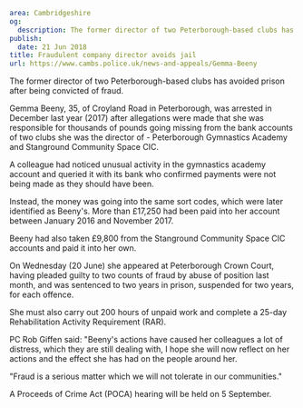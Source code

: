 ```yaml
area: Cambridgeshire
og:
  description: The former director of two Peterborough-based clubs has avoided prison after being convicted of fraud.
publish:
  date: 21 Jun 2018
title: Fraudulent company director avoids jail
url: https://www.cambs.police.uk/news-and-appeals/Gemma-Beeny
```

The former director of two Peterborough-based clubs has avoided prison after being convicted of fraud.

Gemma Beeny, 35, of Croyland Road in Peterborough, was arrested in December last year (2017) after allegations were made that she was responsible for thousands of pounds going missing from the bank accounts of two clubs she was the director of - Peterborough Gymnastics Academy and Stanground Community Space CIC.

A colleague had noticed unusual activity in the gymnastics academy account and queried it with its bank who confirmed payments were not being made as they should have been.

Instead, the money was going into the same sort codes, which were later identified as Beeny's. More than £17,250 had been paid into her account between January 2016 and November 2017.

Beeny had also taken £9,800 from the Stanground Community Space CIC accounts and paid it into her own.

On Wednesday (20 June) she appeared at Peterborough Crown Court, having pleaded guilty to two counts of fraud by abuse of position last month, and was sentenced to two years in prison, suspended for two years, for each offence.

She must also carry out 200 hours of unpaid work and complete a 25-day Rehabilitation Activity Requirement (RAR).

PC Rob Giffen said: "Beeny's actions have caused her colleagues a lot of distress, which they are still dealing with, I hope she will now reflect on her actions and the effect she has had on the people around her.

"Fraud is a serious matter which we will not tolerate in our communities."

A Proceeds of Crime Act (POCA) hearing will be held on 5 September.
